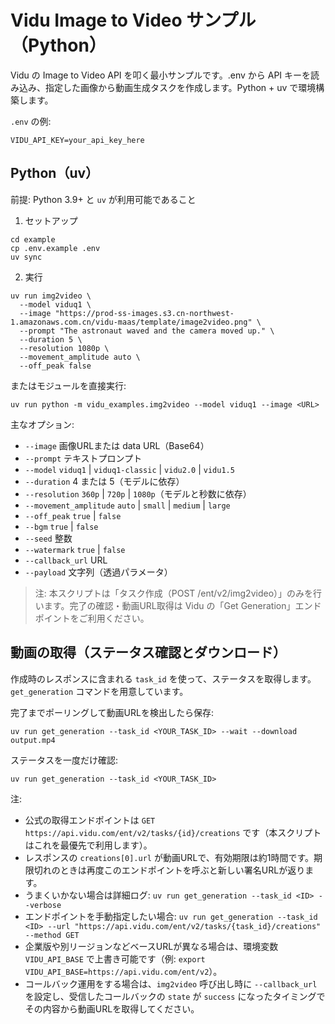 # Vidu Image to Video サンプル（Python）

Vidu の Image to Video API を叩く最小サンプルです。.env から API キーを読み込み、指定した画像から動画生成タスクを作成します。Python + uv で環境構築します。

`.env` の例:

```
VIDU_API_KEY=your_api_key_here
```

## Python（uv）

前提: Python 3.9+ と `uv` が利用可能であること

1) セットアップ

```
cd example
cp .env.example .env
uv sync
```

2) 実行

```
uv run img2video \
  --model viduq1 \
  --image "https://prod-ss-images.s3.cn-northwest-1.amazonaws.com.cn/vidu-maas/template/image2video.png" \
  --prompt "The astronaut waved and the camera moved up." \
  --duration 5 \
  --resolution 1080p \
  --movement_amplitude auto \
  --off_peak false
```

またはモジュールを直接実行:

```
uv run python -m vidu_examples.img2video --model viduq1 --image <URL>
```

主なオプション:

- `--image` 画像URLまたは data URL（Base64）
- `--prompt` テキストプロンプト
- `--model` `viduq1` | `viduq1-classic` | `vidu2.0` | `vidu1.5`
- `--duration` 4 または 5（モデルに依存）
- `--resolution` `360p` | `720p` | `1080p`（モデルと秒数に依存）
- `--movement_amplitude` `auto` | `small` | `medium` | `large`
- `--off_peak` `true` | `false`
- `--bgm` `true` | `false`
- `--seed` 整数
- `--watermark` `true` | `false`
- `--callback_url` URL
- `--payload` 文字列（透過パラメータ）

> 注: 本スクリプトは「タスク作成（POST /ent/v2/img2video）」のみを行います。完了の確認・動画URL取得は Vidu の「Get Generation」エンドポイントをご利用ください。

## 動画の取得（ステータス確認とダウンロード）

作成時のレスポンスに含まれる `task_id` を使って、ステータスを取得します。`get_generation` コマンドを用意しています。

完了までポーリングして動画URLを検出したら保存:

```
uv run get_generation --task_id <YOUR_TASK_ID> --wait --download output.mp4
```

ステータスを一度だけ確認:

```
uv run get_generation --task_id <YOUR_TASK_ID>
```

注:
- 公式の取得エンドポイントは `GET https://api.vidu.com/ent/v2/tasks/{id}/creations` です（本スクリプトはこれを最優先で利用します）。
- レスポンスの `creations[0].url` が動画URLで、有効期限は約1時間です。期限切れのときは再度このエンドポイントを呼ぶと新しい署名URLが返ります。
- うまくいかない場合は詳細ログ: `uv run get_generation --task_id <ID> --verbose`
- エンドポイントを手動指定したい場合: `uv run get_generation --task_id <ID> --url "https://api.vidu.com/ent/v2/tasks/{task_id}/creations" --method GET`
- 企業版や別リージョンなどベースURLが異なる場合は、環境変数 `VIDU_API_BASE` で上書き可能です（例: `export VIDU_API_BASE=https://api.vidu.com/ent/v2`）。
- コールバック運用をする場合は、`img2video` 呼び出し時に `--callback_url` を設定し、受信したコールバックの `state` が `success` になったタイミングでその内容から動画URLを取得してください。
